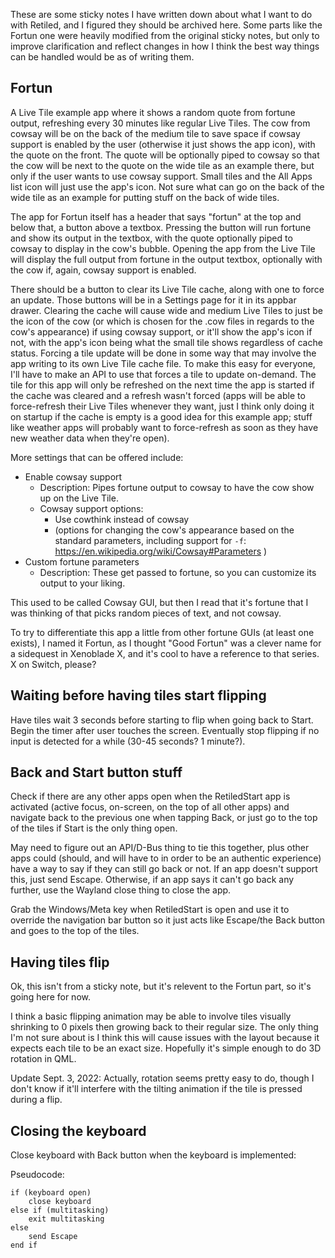 These are some sticky notes I have written down about what I want to do with Retiled, and I figured they should be archived here. Some parts like the Fortun one were heavily modified from the original sticky notes, but only to improve clarification and reflect changes in how I think the best way things can be handled would be as of writing them.

## Fortun

A Live Tile example app where it shows a random quote from fortune output, refreshing every 30 minutes like regular Live Tiles. The cow from cowsay will be on the back of the medium tile to save space if cowsay support is enabled by the user (otherwise it just shows the app icon), with the quote on the front. The quote will be optionally piped to cowsay so that the cow will be next to the quote on the wide tile as an example there, but only if the user wants to use cowsay support. Small tiles and the All Apps list icon will just use the app's icon. Not sure what can go on the back of the wide tile as an example for putting stuff on the back of wide tiles.

The app for Fortun itself has a header that says "fortun" at the top and below that, a button above a textbox. Pressing the button will run fortune and show its output in the textbox, with the quote optionally piped to cowsay to display in the cow's bubble. Opening the app from the Live Tile will display the full output from fortune in the output textbox, optionally with the cow if, again, cowsay support is enabled.

There should be a button to clear its Live Tile cache, along with one to force an update. Those buttons will be in a Settings page for it in its appbar drawer. Clearing the cache will cause wide and medium Live Tiles to just be the icon of the cow (or which is chosen for the .cow files in regards to the cow's appearance) if using cowsay support, or it'll show the app's icon if not, with the app's icon being what the small tile shows regardless of cache status. Forcing a tile update will be done in some way that may involve the app writing to its own Live Tile cache file. To make this easy for everyone, I'll have to make an API to use that forces a tile to update on-demand. The tile for this app will only be refreshed on the next time the app is started if the cache was cleared and a refresh wasn't forced (apps will be able to force-refresh their Live Tiles whenever they want, just I think only doing it on startup if the cache is empty is a good idea for this example app; stuff like weather apps will probably want to force-refresh as soon as they have new weather data when they're open). 

More settings that can be offered include:
- Enable cowsay support
  - Description: Pipes fortune output to cowsay to have the cow show up on the Live Tile.
  - Cowsay support options:
    - Use cowthink instead of cowsay
    - (options for changing the cow's appearance based on the standard parameters, including support for `-f`: https://en.wikipedia.org/wiki/Cowsay#Parameters )
- Custom fortune parameters
  - Description: These get passed to fortune, so you can customize its output to your liking.

This used to be called Cowsay GUI, but then I read that it's fortune that I was thinking of that picks random pieces of text, and not cowsay.

To try to differentiate this app a little from other fortune GUIs (at least one exists), I named it Fortun, as I thought "Good Fortun" was a clever name for a sidequest in Xenoblade X, and it's cool to have a reference to that series. X on Switch, please?

## Waiting before having tiles start flipping

Have tiles wait 3 seconds before starting to flip when going back to Start. Begin the timer after user touches the screen. Eventually stop flipping if no input is detected for a while (30-45 seconds? 1 minute?).

## Back and Start button stuff

Check if there are any other apps open when the RetiledStart app is activated (active focus, on-screen, on the top of all other apps) and navigate back to the previous one when tapping Back, or just go to the top of the tiles if Start is the only thing open.

May need to figure out an API/D-Bus thing to tie this together, plus other apps could (should, and will have to in order to be an authentic experience) have a way to say if they can still go back or not. If an app doesn't support this, just send Escape. Otherwise, if an app says it can't go back any further, use the Wayland close thing to close the app.

Grab the Windows/Meta key when RetiledStart is open and use it to override the navigation bar button so it just acts like Escape/the Back button and goes to the top of the tiles.

## Having tiles flip

Ok, this isn't from a sticky note, but it's relevent to the Fortun part, so it's going here for now.

I think a basic flipping animation may be able to involve tiles visually shrinking to 0 pixels then growing back to their regular size. The only thing I'm not sure about is I think this will cause issues with the layout because it expects each tile to be an exact size. Hopefully it's simple enough to do 3D rotation in QML.

Update Sept. 3, 2022: Actually, rotation seems pretty easy to do, though I don't know if it'll interfere with the tilting animation if the tile is pressed during a flip.

## Closing the keyboard

Close keyboard with Back button when the keyboard is implemented:

Pseudocode:

```text
if (keyboard open)
    close keyboard
else if (multitasking)
    exit multitasking
else
    send Escape
end if
```
